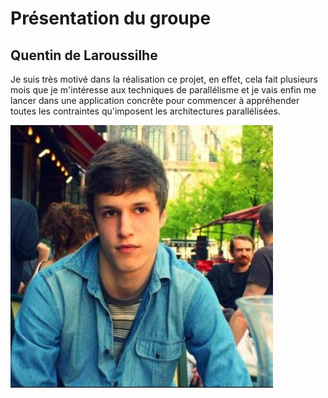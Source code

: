 Présentation du groupe
======================

Quentin de Laroussilhe
----------------------

Je suis très motivé dans la réalisation ce projet, en effet, cela fait plusieurs mois que je m'intéresse aux techniques de parallélisme et je vais enfin me lancer dans une application concrête pour commencer à appréhender toutes les contraintes qu'imposent les architectures parallélisées.

![Quentin de Laroussilhe](images/delaro_q.jpeg)
